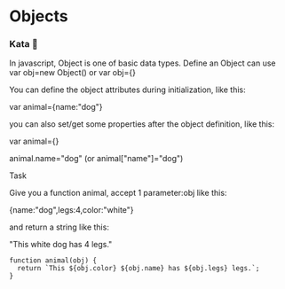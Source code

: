 # Objects

### Kata 🥋

In javascript, Object is one of basic data types. Define an Object can use var obj=new Object() or var obj={}

You can define the object attributes during initialization, like this:


var animal={name:"dog"}


you can also set/get some properties after the object definition, like this:


var animal={}

animal.name="dog"  (or animal["name"]="dog")


Task

Give you a function animal, accept 1 parameter:obj like this:


{name:"dog",legs:4,color:"white"}


and return a string like this:


"This white dog has 4 legs."


    function animal(obj) {
      return `This ${obj.color} ${obj.name} has ${obj.legs} legs.`;
    }
